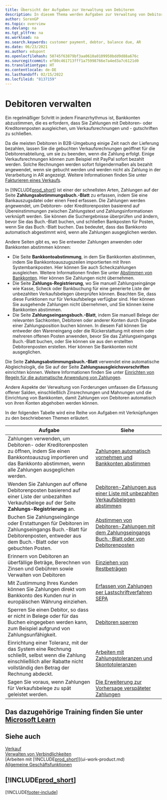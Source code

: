 ```yaml
---
title: Übersicht der Aufgaben zur Verwaltung von Debitoren
description: In diesem Thema werden Aufgaben zur Verwaltung von Debitoren und zur Anwendung von Zahlungen auf Debitoren- oder Kreditor-Sachkonto-Einträge beschrieben.
author: SorenGP
ms.topic: overview
ms.devlang: na
ms.tgt_pltfrm: na
ms.workload: na
ms.search.keywords: customer payment, debtor, balance due, AR
ms.date: 06/23/2021
ms.author: edupont
ms.openlocfilehash: 50745f63879bf3aa0610a0109950bdd9d88a676c
ms.sourcegitcommit: ef80c461713fff1a75998766e7a4ed3a7c6121d0
ms.translationtype: HT
ms.contentlocale: de-DE
ms.lasthandoff: 02/15/2022
ms.locfileid: "8137159"
---
```

# <a name="managing-receivables"></a>Debitoren verwalten

Ein regelmäßiger Schritt in jedem Finanzrhythmus ist, Bankkonten abzustimmen, die es erfordern, dass Sie Zahlungen mit Debitoren- oder Kreditorenposten ausgleichen, um Verkaufsrechnungen und - gutschriften zu schließen.

Da die meisten Debitoren in B2B-Umgebung einige Zeit nach der Lieferung bezahlen, lassen Sie die gebuchten Verkaufsrechnungen geöffnet für die Debitorenabteilung, um sie zu beenden, wenn die Zahlung erfolgt. Einige Verkaufsrechnungen können zum Beispiel mit PayPal sofort bezahlt werden. Solche Rechnungen werden sofort folgendermaßen als bezahlt angewendet, wenn sie gebucht werden und werden nicht als Zahlung in der Verarbeitung in AR angezeigt. Weitere Informationen finden Sie unter [Fakturieren eines Verkaufs](sales-how-invoice-sales.md).  

In [!INCLUDE[prod_short](includes/prod_short.md)] ist einer der schnellsten Arten, Zahlungen auf der Seite **Zahlungsabstimmungsbuch.-Blatt** zu erfassen, indem Sie eine Bankauszugsdatei oder einen Feed erfassen. Die Zahlungen werden angewendet, um Debitoren- oder Kreditorenposten basierend auf Übereinstimmungen zwischen Zahlungstext und Zahlungsinformationen verknüpft werden. Sie können die Suchergebnisse überprüfen und ändern, bevor Sie das Buch.-Blatt buchen, und schließen Bankposten für Posten, wenn Sie das Buch.-Blatt buchen. Das bedeutet, dass das Bankkonto automatisch abgestimmt wird, wenn alle Zahlungen ausgeglichen werden.

Andere Seiten gibt es, wo Sie entweder Zahlungen anwenden oder Bankkonten abstimmen können:

* Die Seite **Bankkontoabstimmung**, in dem Sie Bankkonten abstimmen, indem Sie Bankkontoauszugszeilen importierten mit Ihren Systembankposten. Hier können Sie auch Scheckzahlungen ausgleichen. Weitere Informationen finden Sie unter [Abstimmen von Bankkonten](bank-how-reconcile-bank-accounts-separately.md). Hier können Sie Zahlungen nicht übernehmen.
* Die Seite **Zahlungs-Registrierung**, wo Sie manuell Zahlungseingänge wie Kasse, Scheck oder Bankbuchung für eine generierte Liste der unbezahlten Verkaufsbelegen überprüfen können. Beachten Sie, dass diese Funktionen nur für Verkaufsbelege verfügbar sind. Hier können Sie ausgehende Zahlungen nicht übernehmen, und Sie können keine Bankkonten abstimmen.
* Die Seite **Zahlungseingangsbuch.-Blatt**, indem Sie manuell Belege der relevanten Sachkonten, Debitoren oder anderer Konten durch Eingabe einer Zahlungsposition buchen können. In diesem Fall können Sie entweder den Wareneingang oder die Rückerstattung mit einem oder mehreren offenen Posten anwenden, bevor Sie das Zahlungseingangs Buch.-Blatt buchen, oder Sie können sie aus den erstellten Debitorenposten erstellen. Hier können Sie Bankkonten nicht ausgeglichen.

Die Seite **Zahlungsabstimmungsbuch.-Blatt** verwendet eine automatische Abgleichslogik, die Sie auf der Seite **Zahlungsausgleichsvorschriften** einrichten können. Weitere Informationen finden Sie unter [Einrichten von Regeln für die automatische Anwendung von Zahlungen](receivables-how-set-up-payment-application-rules.md).  

Andere Aspekte der Verwaltung von Forderungen umfassen die Erfassung offener Salden, einschließlich Zinsrechnungen und Mahnungen und die Einrichtung von Bankkonten, damit Zahlungen von Debitoren automatisch von ihren Konten abgehoben werden können.

In der folgenden Tabelle wird eine Reihe von Aufgaben mit Verknüpfungen zu den beschriebenen Themen erläutert.  

| Aufgabe | Siehe |
| --- | --- |
| Zahlungen verwenden, um Debitoren- oder Kreditorenposten zu öffnen, indem Sie einen Bankkontoauszug importieren und das Bankkonto abstimmen, wenn alle Zahlungen ausgeglichen werden. |[Zahlungen automatisch vornehmen und Bankkonten abstimmen](receivables-apply-payments-auto-reconcile-bank-accounts.md) |
| Wenden Sie Zahlungen auf offene Debitorenposten basierend auf einer Liste der unbezahlten Verkaufsbelege auf der Seite **Zahlungs-Registrierung** an. |[Debitoren-Zahlungen aus einer Liste mit unbezahlten Verkaufsbelegen abstimmen](receivables-how-reconcile-customer-payments-list-unpaid-sales-documents.md) |
| Buchen Sie Zahlungseingänge oder Erstattungen für Debitoren im Zahlungseingangs Buch.-Blatt für Debitorenposten, entweder aus dem Buch.-Blatt oder von gebuchten Posten. |[Abstimmen von Debitoren-Zahlungen mit dem Zahlungseingangs Buch.-Blatt oder von Debitorenposten](receivables-how-apply-sales-transactions-manually.md) |
| Erinnern von Debitoren an überfällige Beträge, Berechnen von Zinsen und Gebühren sowie Verwalten von Debitoren |[Einziehen von Restbeträgen](receivables-collect-outstanding-balances.md) |
|Mit Zustimmung Ihres Kunden können Sie Zahlungen direkt vom Bankkonto des Kunden nur in europäischen Währung einziehen.|[Erfassen von Zahlungen per Lastschriftverfahren SEPA](finance-collect-payments-with-sepa-direct-debit.md)|
|Sperren Sie einen Debitor, so dass er nicht in Belege oder für das Buchen eingegeben werden kann, zum Beispiel aufgrund von Zahlungsunfähigkeit.|[Debitoren sperren](receivables-how-block-customers.md)|
|Einrichtung einer Toleranz, mit der das System eine Rechnung schließt, selbst wenn die Zahlung einschließlich aller Rabatte nicht vollständig den Betrag der Rechnung abdeckt.|[Arbeiten mit Zahlungstoleranzen und Skontotoleranzen](finance-payment-tolerance-and-payment-discount-tolerance.md)|
| Sagen Sie voraus, wenn Zahlungen für Verkaufsbelege zu spät geleistet werden. | [Die Erweiterung zur Vorhersage verspäteter Zahlungen](ui-extensions-late-payment-prediction.md) |

## <a name="see-related-training-at-microsoft-learn"></a>Das dazugehörige Training finden Sie unter [Microsoft Learn](/learn/paths/process-customer-vendor-payments-dynamics-365-business-central/)

## <a name="see-also"></a>Siehe auch
[Verkauf](sales-manage-sales.md)  
[Verwalten von Verbindlichkeiten](payables-manage-payables.md)  
[Arbeiten mit [!INCLUDE[prod_short](includes/prod_short.md)]](ui-work-product.md)  
[Allgemeine Geschäftsfunktionen](ui-across-business-areas.md)

## [!INCLUDE[prod_short](includes/free_trial_md.md)]  


[!INCLUDE[footer-include](includes/footer-banner.md)]